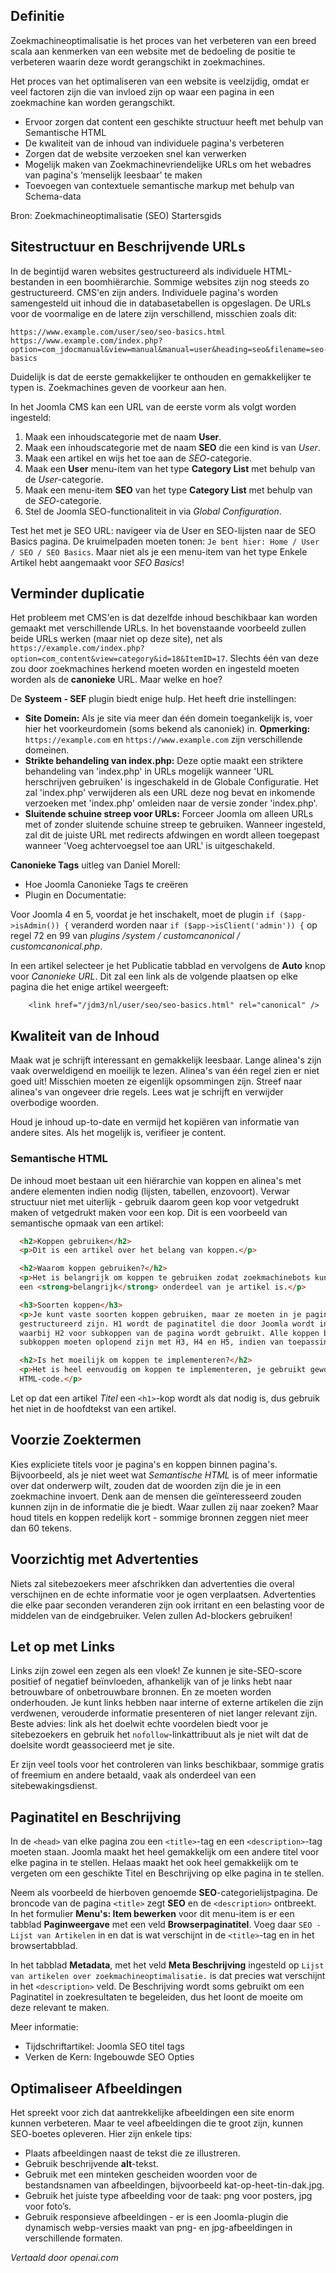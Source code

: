 <!-- Filename: jdocmanual?manual=user&heading=seo&filename=seo-basics.md / Display title: SEO Basisprincipes -->

## Definitie

Zoekmachineoptimalisatie is het proces van het verbeteren van een breed scala aan kenmerken van een website met de bedoeling de positie te verbeteren waarin deze wordt gerangschikt in zoekmachines.

Het proces van het optimaliseren van een website is veelzijdig, omdat er veel factoren zijn die van invloed zijn op waar een pagina in een zoekmachine kan worden gerangschikt.

- Ervoor zorgen dat content een geschikte structuur heeft met behulp van Semantische HTML
- De kwaliteit van de inhoud van individuele pagina's verbeteren
- Zorgen dat de website verzoeken snel kan verwerken
- Mogelijk maken van Zoekmachinevriendelijke URLs om het webadres van pagina's ‘menselijk leesbaar’ te maken
- Toevoegen van contextuele semantische markup met behulp van Schema-data

Bron: Zoekmachineoptimalisatie (SEO) Startersgids

## Sitestructuur en Beschrijvende URLs

In de begintijd waren websites gestructureerd als individuele HTML-bestanden in een boomhiërarchie. Sommige websites zijn nog steeds zo gestructureerd. CMS'en zijn anders. Individuele pagina's worden samengesteld uit inhoud die in databasetabellen is opgeslagen. De URLs voor de voormalige en de latere zijn verschillend, misschien zoals dit:
```
https://www.example.com/user/seo/seo-basics.html
https://www.example.com/index.php?option=com_jdocmanual&view=manual&manual=user&heading=seo&filename=seo-basics
```
Duidelijk is dat de eerste gemakkelijker te onthouden en gemakkelijker te typen is. Zoekmachines geven de voorkeur aan hen.

In het Joomla CMS kan een URL van de eerste vorm als volgt worden ingesteld:

1. Maak een inhoudscategorie met de naam **User**.
2. Maak een inhoudscategorie met de naam **SEO** die een kind is van *User*.
3. Maak een artikel en wijs het toe aan de *SEO*-categorie.
4. Maak een **User** menu-item van het type **Category List** met behulp van de *User*-categorie.
5. Maak een menu-item **SEO** van het type **Category List** met behulp van de *SEO*-categorie.
6. Stel de Joomla SEO-functionaliteit in via *Global Configuration*.

Test het met je SEO URL: navigeer via de User en SEO-lijsten naar de SEO Basics pagina. De kruimelpaden moeten tonen: `Je bent hier: Home / User / SEO / SEO Basics`. Maar niet als je een menu-item van het type Enkele Artikel hebt aangemaakt voor *SEO Basics*!

## Verminder duplicatie

Het probleem met CMS'en is dat dezelfde inhoud beschikbaar kan worden gemaakt met verschillende URLs. In het bovenstaande voorbeeld zullen beide URLs werken (maar niet op deze site), net als `https://example.com/index.php?option=com_content&view=category&id=18&ItemID=17`. Slechts één van deze zou door zoekmachines herkend moeten worden en ingesteld moeten worden als de **canonieke** URL. Maar welke en hoe?

De **Systeem - SEF** plugin biedt enige hulp. Het heeft drie instellingen:

* **Site Domein:** Als je site via meer dan één domein toegankelijk is, voer hier het voorkeurdomein (soms bekend als canoniek) in. **Opmerking:** `https://example.com` en `https://www.example.com` zijn verschillende domeinen.
* **Strikte behandeling van index.php:** Deze optie maakt een striktere behandeling van 'index.php' in URLs mogelijk wanneer 'URL herschrijven gebruiken' is ingeschakeld in de Globale Configuratie. Het zal 'index.php' verwijderen als een URL deze nog bevat en inkomende verzoeken met 'index.php' omleiden naar de versie zonder 'index.php'.
* **Sluitende schuine streep voor URLs:** Forceer Joomla om alleen URLs met of zonder sluitende schuine streep te gebruiken. Wanneer ingesteld, zal dit de juiste URL met redirects afdwingen en wordt alleen toegepast wanneer 'Voeg achtervoegsel toe aan URL' is uitgeschakeld.

**Canonieke Tags** uitleg van Daniel Morell:

* Hoe Joomla Canonieke Tags te creëren
* Plugin en Documentatie:

Voor Joomla 4 en 5, voordat je het inschakelt, moet de plugin `if ($app->isAdmin()) {` veranderd worden naar `if ($app->isClient('admin')) {` op regel 72 en 99 van *plugins /system / customcanonical / customcanonical.php*.

In een artikel selecteer je het Publicatie tabblad en vervolgens de **Auto** knop voor *Canonieke URL*. Dit zal een link als de volgende plaatsen op elke pagina die het enige artikel weergeeft:
```
    <link href="/jdm3/nl/user/seo/seo-basics.html" rel="canonical" />
```

## Kwaliteit van de Inhoud

Maak wat je schrijft interessant en gemakkelijk leesbaar. Lange alinea's zijn vaak
overweldigend en moeilijk te lezen. Alinea's van één regel zien er niet goed uit! Misschien moeten ze eigenlijk opsommingen zijn. Streef naar alinea's van ongeveer drie regels. Lees wat je schrijft en verwijder overbodige woorden.

Houd je inhoud up-to-date en vermijd het kopiëren van informatie van andere sites.
Als het mogelijk is, verifieer je content.

### Semantische HTML

De inhoud moet bestaan uit een hiërarchie van koppen en alinea's met andere
elementen indien nodig (lijsten, tabellen, enzovoort). Verwar structuur niet met
uiterlijk - gebruik daarom geen kop voor vetgedrukt maken of vetgedrukt maken voor een kop.
Dit is een voorbeeld van semantische opmaak van een artikel:

```html
  <h2>Koppen gebruiken</h2>
  <p>Dit is een artikel over het belang van koppen.</p>

  <h2>Waarom koppen gebruiken?</h2>
  <p>Het is belangrijk om koppen te gebruiken zodat zoekmachinebots kunnen herkennen wat
  een <strong>belangrijk</strong> onderdeel van je artikel is.</p>

  <h3>Soorten koppen</h3>
  <p>Je kunt vaste soorten koppen gebruiken, maar ze moeten in je pagina geordend en
  gestructureerd zijn. H1 wordt de paginatitel die door Joomla wordt ingevoegd,
  waarbij H2 voor subkoppen van de pagina wordt gebruikt. Alle koppen binnen je
  subkoppen moeten oplopend zijn met H3, H4 en H5, indien van toepassing.</p>

  <h2>Is het moeilijk om koppen te implementeren?</h2>
  <p>Het is heel eenvoudig om koppen te implementeren, je gebruikt gewoon de geschikte
  HTML-code.</p>
```
Let op dat een artikel *Titel* een `<h1>`-kop wordt als dat nodig is, dus gebruik het niet in de hoofdtekst van een artikel.

## Voorzie Zoektermen

Kies expliciete titels voor je pagina's en koppen binnen pagina's. Bijvoorbeeld, als je niet weet wat *Semantische HTML* is of meer informatie over dat onderwerp wilt, zouden dat de woorden zijn die je in een zoekmachine invoert. Denk aan de mensen die geïnteresseerd zouden kunnen zijn in de informatie die je biedt. Waar zullen zij naar zoeken? Maar houd titels en koppen redelijk kort - sommige bronnen zeggen niet meer dan 60 tekens.

## Voorzichtig met Advertenties

Niets zal sitebezoekers meer afschrikken dan advertenties die overal verschijnen en de echte informatie voor je ogen verplaatsen. Advertenties die elke paar seconden veranderen zijn ook irritant en een belasting voor de middelen van de eindgebruiker. Velen zullen Ad-blockers gebruiken!

## Let op met Links

Links zijn zowel een zegen als een vloek! Ze kunnen je site-SEO-score positief of negatief beïnvloeden, afhankelijk van of je links hebt naar betrouwbare of onbetrouwbare bronnen. En ze moeten worden onderhouden. Je kunt links hebben naar interne of externe artikelen die zijn verdwenen, verouderde informatie presenteren of niet langer relevant zijn. Beste advies: link als het doelwit echte voordelen biedt voor je sitebezoekers en gebruik het `nofollow`-linkattribuut als je niet wilt dat de doelsite wordt geassocieerd met je site.

Er zijn veel tools voor het controleren van links beschikbaar, sommige gratis of freemium en andere betaald, vaak als onderdeel van een sitebewakingsdienst.

## Paginatitel en Beschrijving

In de `<head>` van elke pagina zou een `<title>`-tag en een `<description>`-tag moeten staan. Joomla maakt het heel gemakkelijk om een andere titel voor elke pagina in te stellen. Helaas maakt het ook heel gemakkelijk om te vergeten om een geschikte Titel en Beschrijving op elke pagina in te stellen.

Neem als voorbeeld de hierboven genoemde **SEO**-categorielijstpagina. De broncode van de pagina `<title>` zegt **SEO** en de `<description>` ontbreekt. In het formulier **Menu's: Item bewerken** voor dit menu-item is er een tabblad **Paginweergave** met een veld **Browserpaginatitel**. Voeg daar `SEO - Lijst van Artikelen` in en dat is wat verschijnt in de `<title>`-tag en in het browsertabblad.

In het tabblad **Metadata**, met het veld **Meta Beschrijving** ingesteld op `Lijst van artikelen over zoekmachineoptimalisatie.` is dat precies wat verschijnt in het `<description>` veld. De Beschrijving wordt soms gebruikt om een Paginatitel in zoekresultaten te begeleiden, dus het loont de moeite om deze relevant te maken.

Meer informatie:
* Tijdschriftartikel: Joomla SEO titel tags
* Verken de Kern: Ingebouwde SEO Opties

## Optimaliseer Afbeeldingen

Het spreekt voor zich dat aantrekkelijke afbeeldingen een site enorm kunnen verbeteren. Maar te veel afbeeldingen die te groot zijn, kunnen SEO-boetes opleveren. Hier zijn enkele tips:

* Plaats afbeeldingen naast de tekst die ze illustreren.
* Gebruik beschrijvende **alt**-tekst.
* Gebruik met een minteken gescheiden woorden voor de bestandsnamen van afbeeldingen, bijvoorbeeld kat-op-heet-tin-dak.jpg.
* Gebruik het juiste type afbeelding voor de taak: png voor posters, jpg voor foto’s.
* Gebruik responsieve afbeeldingen - er is een Joomla-plugin die dynamisch webp-versies maakt van png- en jpg-afbeeldingen in verschillende formaten.

*Vertaald door openai.com*

